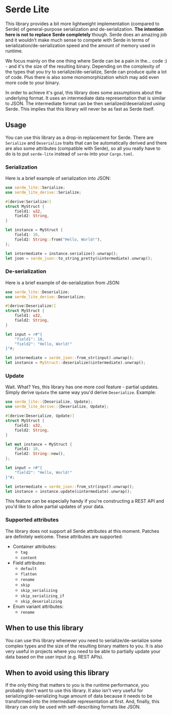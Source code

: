 # Serde Lite

This library provides a bit more lightweight implementation (compared to Serde)
of general-purpose serialization and de-serialization. **The intention here is
not to replace Serde completely** though. Serde does an amazing job and it
wouldn't make much sense to compete with Serde in terms of
serialization/de-serialization speed and the amount of memory used in runtime.

We focus mainly on the one thing where Serde can be a pain in the... code :) -
and it's the size of the resulting binary. Depending on the complexity of the
types that you try to serialize/de-serialize, Serde can produce quite a lot of
code. Plus there is also some monomorphization which may add even more code to
your binary.

In order to achieve it's goal, this library does some assumptions about the
underlying format. It uses an intermediate data representation that is similar
to JSON. The intermediate format can be then serialized/deserialized using
Serde. This implies that this library will never be as fast as Serde itself.

## Usage

You can use this library as a drop-in replacement for Serde. There are
`Serialize` and `Deserialize` traits that can be automatically derived and
there are also some attributes (compatible with Serde), so all you really have
to do is to put `serde-lite` instead of `serde` into your `Cargo.toml`.

### Serialization

Here is a brief example of serialization into JSON:
```rust
use serde_lite::Serialize;
use serde_lite_derive::Serialize;

#[derive(Serialize)]
struct MyStruct {
    field1: u32,
    field2: String,
}

let instance = MyStruct {
    field1: 10,
    field2: String::from("Hello, World!"),
};

let intermediate = instance.serialize().unwrap();
let json = serde_json::to_string_pretty(&intermediate).unwrap();
```

### De-serialization

Here is a brief example of de-serialization from JSON:
```rust
use serde_lite::Deserialize;
use serde_lite_derive::Deserialize;

#[derive(Deserialize)]
struct MyStruct {
    field1: u32,
    field2: String,
}

let input = r#"{
    "field1": 10,
    "field2": "Hello, World!"
}"#;

let intermediate = serde_json::from_str(input).unwrap();
let instance = MyStruct::deserialize(&intermediate).unwrap();
```

### Update

Wait. What? Yes, this library has one more cool feature - partial updates.
Simply derive `Update` the same way you'd derive `Deserialize`. Example:
```rust
use serde_lite::{Deserialize, Update};
use serde_lite_derive::{Deserialize, Update};

#[derive(Deserialize, Update)]
struct MyStruct {
    field1: u32,
    field2: String,
}

let mut instance = MyStruct {
    field1: 10,
    field2: String::new(),
};

let input = r#"{
    "field2": "Hello, World!"
}"#;

let intermediate = serde_json::from_str(input).unwrap();
let instance = instance.update(&intermediate).unwrap();
```

This feature can be especially handy if you're constructing a REST API and
you'd like to allow partial updates of your data.

### Supported attributes

The library does not support all Serde attributes at this moment. Patches are
definitely welcome. These attributes are supported:

* Container attributes:
    * `tag`
    * `content`
* Field attributes:
    * `default`
    * `flatten`
    * `rename`
    * `skip`
    * `skip_serializing`
    * `skip_serializing_if`
    * `skip_deserializing`
* Enum variant attributes:
    * `rename`

## When to use this library

You can use this library whenever you need to serialize/de-serialize some
complex types and the size of the resulting binary matters to you. It is also
very useful in projects where you need to be able to partially update your data
based on the user input (e.g. REST APIs).

## When to avoid using this library

If the only thing that matters to you is the runtime performance, you probably
don't want to use this library. It also isn't very useful for
serializing/de-serializing huge amount of data because it needs to be
transformed into the intermediate representation at first. And, finally, this
library can only be used with self-describing formats like JSON.
